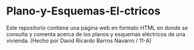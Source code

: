 # Plano-y-Esquemas-El-ctricos
Este repositorio contiene una página web en formato HTML en donde se consulta y comenta acerca de los planos y esquemas eléctricos de una vivienda. (Hecho por David Ricardo Barros Navarro / 11-A)
